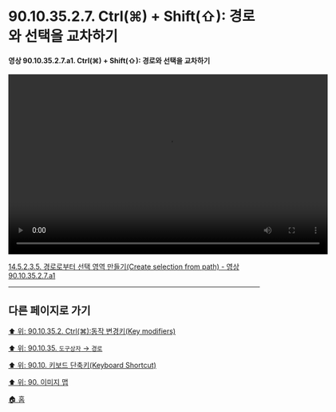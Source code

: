 # 90.10.35.2.7. Ctrl(⌘) + Shift(⇧): 경로와 선택을 교차하기

<a id="90-10-35-02-07-a1"></a>

#### 영상 90.10.35.2.7.a1. Ctrl(⌘) + Shift(⇧): 경로와 선택을 교차하기
<video controls="controls" width="640" height="360" src="https://github.com/wonder13662/gimp/assets/15767104/d07cc033-eae5-44ab-a4cf-dbdd23026c30"></video>

[14.5.2.3.5. 경로로부터 선택 영역 만들기(Create selection from path) - 영상 90.10.35.2.7.a1](./14-05-02-03-05-create_selection_from_path.md#90-10-35-02-07-a1)

***

## 다른 페이지로 가기

[⬆️ 위: 90.10.35.2. Ctrl(⌘):동작 변경키(Key modifiers)](./90-10-35-02-00-key_modifier-ctrl.md)

[⬆️ 위: 90.10.35. `도구상자` → `경로`](./90-10-35-00-tool_box-path.md)

[⬆️ 위: 90.10. 키보드 단축키(Keyboard Shortcut)](./90-10-00-keyboard_shortcut.md)

[⬆️ 위: 90. 이미지 맵](./90-00-image-map.md)

[🏠 홈](./00-home.md)